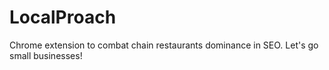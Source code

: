 # LocalProach
Chrome extension to combat chain restaurants dominance in SEO. Let's go small businesses!
